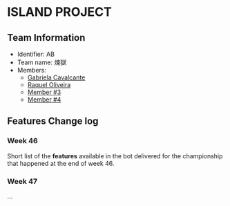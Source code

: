 # ISLAND PROJECT

## Team Information

  * Identifier: AB
  * Team name: 煉獄
  * Members:
    *  [Gabriela Cavalcante](mailto:gabriela.cavalcante-da-silva@etu.unice.fr)
    *  [Raquel Oliveira](mailto:raquel.lopes-de-oliveira@etu.unice.fr)
    *  [Member #3](mailto:login1@etu.unice.fr)
    *  [Member #4](mailto:login1@etu.unice.fr)

## Features Change log

### Week 46

Short list of the **features** available in the bot delivered for the championship that happened at the end of week 46.

### Week 47

...


    
